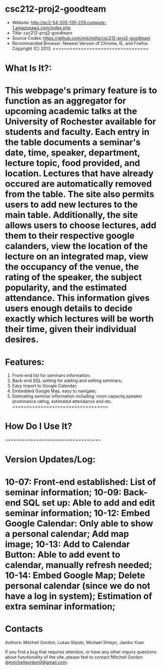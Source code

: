 csc212-proj2-goodteam
==================================
* Website: http://ec2-54-205-135-226.compute-1.amazonaws.com/index.php
* Title: csc212-proj2-goodteam
* Source Codes: https://github.com/mitchellg/csc212-proj2-goodteam
* Recommanded Browser: Newest Version of Chrome, IE, and Firefox
Copyright (C) 2013.
==================================

What Is It?:
==================================
This webpage's primary feature is to function as an aggregator for upcoming academic talks at the University of Rochester available for students and faculty. Each entry in the table documents a seminar's date, time, speaker, department, lecture topic, food provided, and location. Lectures that have already occured are automatically removed from the table. The site also permits users to add new lectures to the main table. Additionally, the site allows users to choose lectures, add them to their respective google calanders, view the location of the lecture on an integrated map, view the occupancy of the venue, the rating of the speaker, the subject popularity, and the estimated attendance. This information gives users enough details to decide exactly which lectures will be worth their time, given their individual desires. 
==================================

Features:
==================================
1. Front-end list for seminars information;
2. Back-end SQL setting for adding and editing seminars;
3. Easy import to Google Calendar;
4. Embedded Google Map, easy to navigate;
5. Estimating seminar information including: room capacity,speaker prominance rating, estimated attendance and etc.
==================================

How Do I Use It?
==================================






==================================

Version Updates/Log:
==================================
10-07: Front-end established: List of seminar information;
10-09: Back-end SQL set up: Able to add and edit seminar information;
10-12: Embed Google Calendar: Only able to show a personal calendar; 
       Add map image;
10-13: Add to Calendar Button: Able to add event to calendar, manually refresh needed;
10-14: Embed Google Map; 
       Delete personal calendar (since we do not have a log in system);
       Estimation of extra seminar information;
==================================

Contacts
==================================
Authors:
Mitchell Gordon, Lukas Slipski, Michael Shteyn, Jianbo Yuan

If you find a bug that requires attention, or have any other inquiry questions about functionality of the site, please
feel to contact Mitchell Gordon  @<mitchellgordon0@gmail.com>.



 
